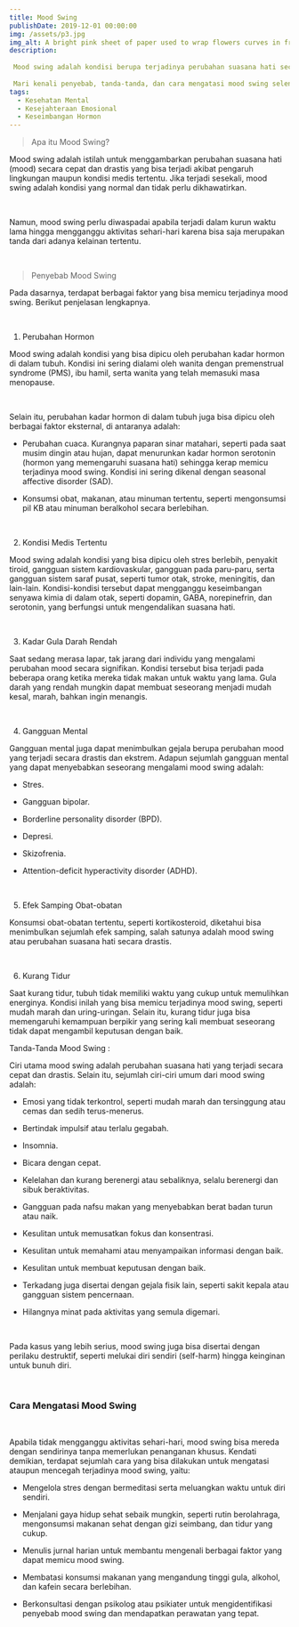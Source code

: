 ```yaml
---
title: Mood Swing
publishDate: 2019-12-01 00:00:00
img: /assets/p3.jpg
img_alt: A bright pink sheet of paper used to wrap flowers curves in front of rich blue background
description: 
 
 Mood swing adalah kondisi berupa terjadinya perubahan suasana hati secara cepat dan drastis. Kondisi ini bisa dipicu oleh berbagai faktor mulai dari pengaruh lingkungan sekitar, gangguan mental, perubahan hormon, hingga kondisi medis tertentu.
 
 Mari kenali penyebab, tanda-tanda, dan cara mengatasi mood swing selengkapnya melalui artikel di bawah ini.
tags:
  - Kesehatan Mental
  - Kesejahteraan Emosional
  - Keseimbangan Hormon
---
```

> Apa itu Mood Swing?
 

Mood swing adalah istilah untuk menggambarkan perubahan suasana hati (mood) secara cepat dan drastis yang bisa terjadi akibat pengaruh lingkungan maupun kondisi medis tertentu. Jika terjadi sesekali, mood swing adalah kondisi yang normal dan tidak perlu dikhawatirkan.

 

Namun, mood swing perlu diwaspadai apabila terjadi dalam kurun waktu lama hingga mengganggu aktivitas sehari-hari karena bisa saja merupakan tanda dari adanya kelainan tertentu. 

 

> Penyebab Mood Swing
 

Pada dasarnya, terdapat berbagai faktor yang bisa memicu terjadinya mood swing. Berikut penjelasan lengkapnya.

 

1. Perubahan Hormon
 

Mood swing adalah kondisi yang bisa dipicu oleh perubahan kadar hormon di dalam tubuh. Kondisi ini sering dialami oleh wanita dengan premenstrual syndrome (PMS), ibu hamil, serta wanita yang telah memasuki masa menopause.

 

Selain itu, perubahan kadar hormon di dalam tubuh juga bisa dipicu oleh berbagai faktor eksternal, di antaranya adalah:

- Perubahan cuaca. Kurangnya paparan sinar matahari, seperti pada saat musim dingin atau hujan, dapat menurunkan kadar hormon serotonin (hormon yang memengaruhi suasana hati) sehingga kerap memicu terjadinya mood swing. Kondisi ini sering dikenal dengan seasonal affective disorder (SAD).

- Konsumsi obat, makanan, atau minuman tertentu, seperti mengonsumsi pil KB atau minuman beralkohol secara berlebihan.

 

2. Kondisi Medis Tertentu
 

Mood swing adalah kondisi yang bisa dipicu oleh stres berlebih, penyakit tiroid, gangguan sistem kardiovaskular, gangguan pada paru-paru, serta gangguan sistem saraf pusat, seperti tumor otak, stroke, meningitis, dan lain-lain. Kondisi-kondisi tersebut dapat mengganggu keseimbangan senyawa kimia di dalam otak, seperti dopamin, GABA, norepinefrin, dan serotonin, yang berfungsi untuk mengendalikan suasana hati.

 

3. Kadar Gula Darah Rendah
 

Saat sedang merasa lapar, tak jarang dari individu yang mengalami perubahan mood secara signifikan. Kondisi tersebut bisa terjadi pada beberapa orang ketika mereka tidak makan untuk waktu yang lama. Gula darah yang rendah mungkin dapat membuat seseorang menjadi mudah kesal, marah, bahkan ingin menangis.

 

4. Gangguan Mental
 

Gangguan mental juga dapat menimbulkan gejala berupa perubahan mood yang terjadi secara drastis dan ekstrem. Adapun sejumlah gangguan mental yang dapat menyebabkan seseorang mengalami mood swing adalah:

- Stres.

- Gangguan bipolar.

- Borderline personality disorder (BPD).

- Depresi.

- Skizofrenia.

- Attention-deficit hyperactivity disorder (ADHD).

 

5. Efek Samping Obat-obatan
 

Konsumsi obat-obatan tertentu, seperti kortikosteroid, diketahui bisa menimbulkan sejumlah efek samping, salah satunya adalah mood swing atau perubahan suasana hati secara drastis.

 

6. Kurang Tidur
 

Saat kurang tidur, tubuh tidak memiliki waktu yang cukup untuk memulihkan energinya. Kondisi inilah yang bisa memicu terjadinya mood swing, seperti mudah marah dan uring-uringan. Selain itu, kurang tidur juga bisa memengaruhi kemampuan berpikir yang sering kali membuat seseorang tidak dapat mengambil keputusan dengan baik.

Tanda-Tanda Mood Swing :
 

Ciri utama mood swing adalah perubahan suasana hati yang terjadi secara cepat dan drastis. Selain itu, sejumlah ciri-ciri umum dari mood swing adalah:

- Emosi yang tidak terkontrol, seperti mudah marah dan tersinggung atau cemas dan sedih terus-menerus.

- Bertindak impulsif atau terlalu gegabah.

- Insomnia.

- Bicara dengan cepat.

- Kelelahan dan kurang berenergi atau sebaliknya, selalu berenergi dan sibuk beraktivitas.

- Gangguan pada nafsu makan yang menyebabkan berat badan turun atau naik.

- Kesulitan untuk memusatkan fokus dan konsentrasi.

- Kesulitan untuk memahami atau menyampaikan informasi dengan baik.

- Kesulitan untuk membuat keputusan dengan baik.

- Terkadang juga disertai dengan gejala fisik lain, seperti sakit kepala atau gangguan sistem pencernaan.

- Hilangnya minat pada aktivitas yang semula digemari. 

 

Pada kasus yang lebih serius, mood swing juga bisa disertai dengan perilaku destruktif, seperti melukai diri sendiri (self-harm) hingga keinginan untuk bunuh diri.

 

### Cara Mengatasi Mood Swing
 

Apabila tidak mengganggu aktivitas sehari-hari, mood swing bisa mereda dengan sendirinya tanpa memerlukan penanganan khusus. Kendati demikian, terdapat sejumlah cara yang bisa dilakukan untuk mengatasi ataupun mencegah terjadinya mood swing, yaitu:

- Mengelola stres dengan bermeditasi serta meluangkan waktu untuk diri sendiri.

- Menjalani gaya hidup sehat sebaik mungkin, seperti rutin berolahraga, mengonsumsi makanan sehat dengan gizi seimbang, dan tidur yang cukup.

- Menulis jurnal harian untuk membantu mengenali berbagai faktor yang dapat memicu mood swing.

- Membatasi konsumsi makanan yang mengandung tinggi gula, alkohol, dan kafein secara berlebihan.

- Berkonsultasi dengan psikolog atau psikiater untuk mengidentifikasi penyebab mood swing dan mendapatkan perawatan yang tepat.

 


